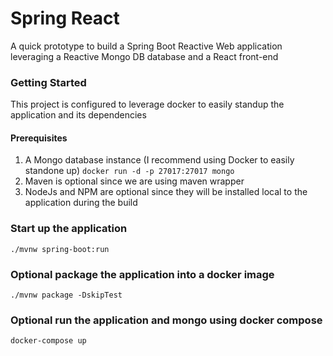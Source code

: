# Spring React
A quick prototype to build a Spring Boot Reactive Web application leveraging a Reactive Mongo DB database and a React front-end

### Getting Started
This project is configured to leverage docker to easily standup the application and its dependencies

#### Prerequisites
1. A Mongo database instance (I recommend using Docker to easily standone up)
```docker run -d -p 27017:27017 mongo```
2. Maven is optional since we are using maven wrapper
3. NodeJs and NPM are optional since they will be installed local to the application during the build

### Start up the application
```./mvnw spring-boot:run```

### Optional package the application into a docker image
```./mvnw package -DskipTest```

### Optional run the application and mongo using docker compose
```docker-compose up```
